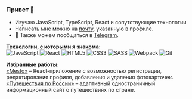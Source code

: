### Привет 👋 

- Изучаю JavaScript, TypeScript, React и сопутствующие технологии
- Написать мне можно на [почту](mailto:cheperish@mail.ru), указанную в профиле.
- 💬 Также можем пообщаться в [Telegram](https://t.me/borzkho).

**Технологии, с которыми я знакома:**  
![JavaScript](https://img.shields.io/badge/javascript-%23323330.svg?style=for-the-badge&logo=javascript&logoColor=%23F7DF1E)
![React](https://img.shields.io/badge/react-%2320232a.svg?style=for-the-badge&logo=react&logoColor=%2361DAFB)
![HTML5](https://img.shields.io/badge/html5-%23E34F26.svg?style=for-the-badge&logo=html5&logoColor=white)
![CSS3](https://img.shields.io/badge/css3-%231572B6.svg?style=for-the-badge&logo=css3&logoColor=white)
![SASS](https://img.shields.io/badge/SASS-hotpink.svg?style=for-the-badge&logo=SASS&logoColor=white)
![Webpack](https://img.shields.io/badge/webpack-%238DD6F9.svg?style=for-the-badge&logo=webpack&logoColor=black)
![Git](https://img.shields.io/badge/git-%23F05033.svg?style=for-the-badge&logo=git&logoColor=white)

**Избранные работы:**  
[«Mesto»](https://encors.github.io/react-mesto-auth/) – React-приложение с возможностью регистрации, редактирования профиля, добавления и удаления фотокарточек.
[«Путешествия по России»](https://encors.github.io/russian-travel/) – адаптивный одностраничный информационный сайт о путешествиях по стране.
